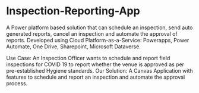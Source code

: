 # Inspection-Reporting-App
A Power platform based solution that can schedule an inspection, send auto generated reports, cancel an inspection and automate the approval of reports. Developed using Cloud Platform-as-a-Service: Powerapps, Power Automate, One Drive, Sharepoint, Microsoft Dataverse.

Use Case: An Inspection Officer wants to schedule and report field inspections for COVID 19 to report whether the venue is approved as per pre-established Hygiene standards.
Our Solution: A Canvas Application with features to schedule and report an inspection and automate the approval process.
